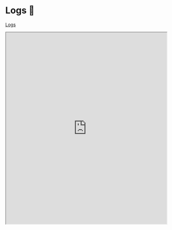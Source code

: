# Logs 📜

[Logs](https://api.settle-aid.tech/logs/)

<iframe src="https://api.settle-aid.tech/logs/" width="100%" height="600px"></iframe>
